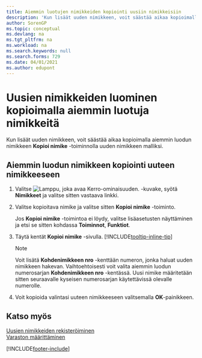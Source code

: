 ```yaml
---
title: Aiemmin luotujen nimikkeiden kopiointi uusiin nimikkeisiin
description: 'Kun lisäät uuden nimikkeen, voit säästää aikaa kopioimalla aiemmin luodun nimikkeen Kopioi nimike -toiminnolla uuden nimikkeen malliksi.'
author: SorenGP
ms.topic: conceptual
ms.devlang: na
ms.tgt_pltfrm: na
ms.workload: na
ms.search.keywords: null
ms.search.forms: 729
ms.date: 04/01/2021
ms.author: edupont
---
```

# <a name="copy-existing-items-to-create-new-items"></a><a name="copy-existing-items-to-create-new-items"></a>Uusien nimikkeiden luominen kopioimalla aiemmin luotuja nimikkeitä

Kun lisäät uuden nimikkeen, voit säästää aikaa kopioimalla aiemmin luodun nimikkeen **Kopioi nimike** -toiminnolla uuden nimikkeen malliksi.  

## <a name="to-copy-an-existing-item-to-a-new-item"></a><a name="to-copy-an-existing-item-to-a-new-item"></a>Aiemmin luodun nimikkeen kopiointi uuteen nimikkeeseen

1. Valitse ![Lamppu, joka avaa Kerro-ominaisuuden.](media/ui-search/search_small.png "Kerro, mitä haluat tehdä") -kuvake, syötä **Nimikkeet** ja valitse sitten vastaava linkki.  
2. Valitse kopioitava nimike ja valitse sitten **Kopioi nimike** -toiminto.  

    Jos **Kopioi nimike** -toimintoa ei löydy, valitse lisäasetusten näyttäminen ja etsi se sitten kohdassa **Toiminnot**, **Funktiot**.  

3. Täytä kentät **Kopioi nimike** -sivulla. [!INCLUDE[tooltip-inline-tip](includes/tooltip-inline-tip_md.md)]

    > [!NOTE]  
    > Voit lisätä **Kohdenimikkeen nro** -kenttään numeron, jonka haluat uuden nimikkeen hakevan. Vaihtoehtoisesti voit valita aiemmin luodun numerosarjan **Kohdenimikkeen nro** -kentässä. Uusi nimike määritetään sitten seuraavalle kyseisen numerosarjan käytettävissä olevalle numerolle.  

4. Voit kopioida valintasi uuteen nimikkeeseen valitsemalla **OK**-painikkeen.  

## <a name="see-also"></a><a name="see-also"></a>Katso myös

[Uusien nimikkeiden rekisteröiminen](inventory-how-register-new-items.md)  
[Varaston määrittäminen](inventory-setup-inventory.md)  


[!INCLUDE[footer-include](includes/footer-banner.md)]
